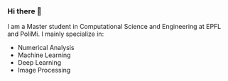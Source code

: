 ### Hi there 👋

I am a Master student in Computational Science and Engineering at EPFL and PoliMi. I mainly specialize in:
- Numerical Analysis
- Machine Learning
- Deep Learning
- Image Processing

<!--
**Thomas-debug-creator/Thomas-debug-creator** is a ✨ _special_ ✨ repository because its `README.md` (this file) appears on your GitHub profile.

Here are some ideas to get you started:

- 🔭 I’m currently working on ...
- 🌱 I’m currently learning ...
- 👯 I’m looking to collaborate on ...
- 🤔 I’m looking for help with ...
- 💬 Ask me about ...
- 📫 How to reach me: ...
- 😄 Pronouns: ...
- ⚡ Fun fact: ...
-->

